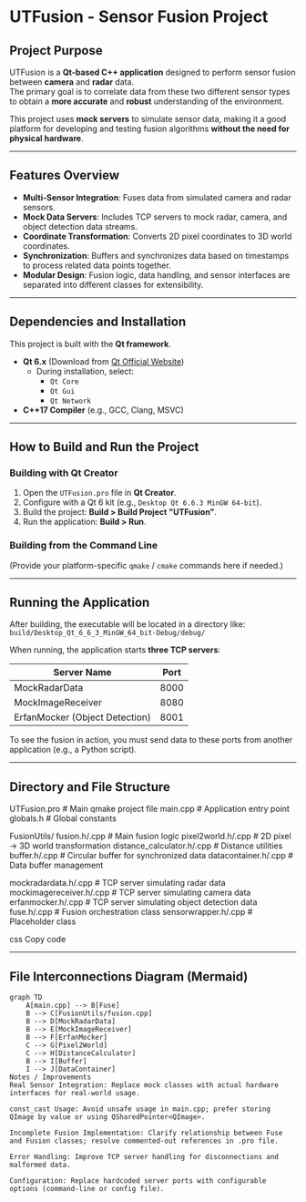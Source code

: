 # UTFusion - Sensor Fusion Project

## Project Purpose
UTFusion is a **Qt-based C++ application** designed to perform sensor fusion between **camera** and **radar** data.  
The primary goal is to correlate data from these two different sensor types to obtain a **more accurate** and **robust** understanding of the environment.  

This project uses **mock servers** to simulate sensor data, making it a good platform for developing and testing fusion algorithms **without the need for physical hardware**.

---

## Features Overview
- **Multi-Sensor Integration**: Fuses data from simulated camera and radar sensors.  
- **Mock Data Servers**: Includes TCP servers to mock radar, camera, and object detection data streams.  
- **Coordinate Transformation**: Converts 2D pixel coordinates to 3D world coordinates.  
- **Synchronization**: Buffers and synchronizes data based on timestamps to process related data points together.  
- **Modular Design**: Fusion logic, data handling, and sensor interfaces are separated into different classes for extensibility.  

---

## Dependencies and Installation

This project is built with the **Qt framework**.

- **Qt 6.x** (Download from [Qt Official Website](https://www.qt.io/download))
    - During installation, select:
        - `Qt Core`
        - `Qt Gui`
        - `Qt Network`
- **C++17 Compiler** (e.g., GCC, Clang, MSVC)

---

## How to Build and Run the Project

### Building with Qt Creator
1. Open the `UTFusion.pro` file in **Qt Creator**.
2. Configure with a Qt 6 kit (e.g., `Desktop Qt 6.6.3 MinGW 64-bit`).
3. Build the project: **Build > Build Project "UTFusion"**.
4. Run the application: **Build > Run**.

### Building from the Command Line
(Provide your platform-specific `qmake` / `cmake` commands here if needed.)

---

## Running the Application
After building, the executable will be located in a directory like:  
`build/Desktop_Qt_6_6_3_MinGW_64_bit-Debug/debug/`

When running, the application starts **three TCP servers**:

| Server Name             | Port |
|-------------------------|------|
| MockRadarData           | 8000 |
| MockImageReceiver       | 8080 |
| ErfanMocker (Object Detection) | 8001 |

To see the fusion in action, you must send data to these ports from another application (e.g., a Python script).

---

## Directory and File Structure

UTFusion.pro # Main qmake project file
main.cpp # Application entry point
globals.h # Global constants

FusionUtils/
fusion.h/.cpp # Main fusion logic
pixel2world.h/.cpp # 2D pixel → 3D world transformation
distance_calculator.h/.cpp # Distance utilities
buffer.h/.cpp # Circular buffer for synchronized data
datacontainer.h/.cpp # Data buffer management

mockradardata.h/.cpp # TCP server simulating radar data
mockimagereceiver.h/.cpp # TCP server simulating camera data
erfanmocker.h/.cpp # TCP server simulating object detection data
fuse.h/.cpp # Fusion orchestration class
sensorwrapper.h/.cpp # Placeholder class

css
Copy code

---

## File Interconnections Diagram (Mermaid)

```mermaid
graph TD
    A[main.cpp] --> B[Fuse]
    B --> C[FusionUtils/fusion.cpp]
    B --> D[MockRadarData]
    B --> E[MockImageReceiver]
    B --> F[ErfanMocker]
    C --> G[Pixel2World]
    C --> H[DistanceCalculator]
    B --> I[Buffer]
    I --> J[DataContainer]
Notes / Improvements
Real Sensor Integration: Replace mock classes with actual hardware interfaces for real-world usage.

const_cast Usage: Avoid unsafe usage in main.cpp; prefer storing QImage by value or using QSharedPointer<QImage>.

Incomplete Fusion Implementation: Clarify relationship between Fuse and Fusion classes; resolve commented-out references in .pro file.

Error Handling: Improve TCP server handling for disconnections and malformed data.

Configuration: Replace hardcoded server ports with configurable options (command-line or config file).
